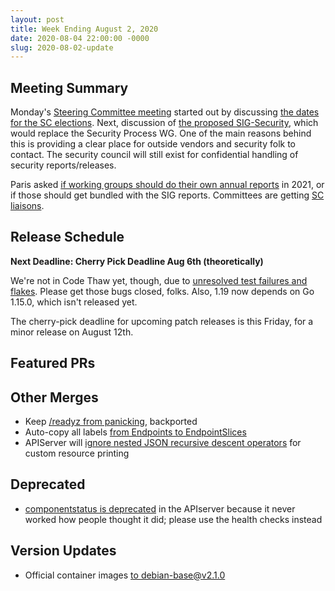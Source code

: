 ```yaml
---
layout: post
title: Week Ending August 2, 2020
date: 2020-08-04 22:00:00 -0000
slug: 2020-08-02-update
---
```


## Meeting Summary

Monday's [Steering Committee meeting](https://docs.google.com/document/d/1qazwMIHGeF3iUh5xMJIJ6PDr-S3bNkT8tNLRkSiOkOU/edit) started out by discussing [the dates for the SC elections](https://groups.google.com/a/kubernetes.io/g/steering/c/1lRWHGbExe8/m/jLdf6Nr5BwAJ). Next, discussion of [the proposed SIG-Security](https://github.com/kubernetes/community/pull/4962), which would replace the Security Process WG.  One of the main reasons behind this is providing a clear place for outside vendors and security folk to contact.  The security council will still exist for confidential handling of security reports/releases.

Paris asked [if working groups should do their own annual reports](https://github.com/kubernetes/steering/issues/172) in 2021, or if those should get bundled with the SIG reports.  Committees are getting [SC liaisons](https://github.com/kubernetes/steering/issues/170).

## Release Schedule

**Next Deadline: Cherry Pick Deadline Aug 6th (theoretically)**

We're not in Code Thaw yet, though, due to [unresolved test failures and flakes](https://github.com/kubernetes/kubernetes/issues?q=is%3Aissue+is%3Aopen+milestone%3Av1.19+label%3A%22priority%2Fcritical-urgent%22).  Please get those bugs closed, folks.  Also, 1.19 now depends on Go 1.15.0, which isn't released yet.

The cherry-pick deadline for upcoming patch releases is this Friday, for a minor release on August 12th.

## Featured PRs


## Other Merges

* Keep [/readyz from panicking](https://github.com/kubernetes/kubernetes/pull/93600), backported
* Auto-copy all labels [from Endpoints to EndpointSlices](https://github.com/kubernetes/kubernetes/pull/93442)
* APIServer will [ignore nested JSON recursive descent operators](https://github.com/kubernetes/kubernetes/pull/93408) for custom resource printing

## Deprecated

* [componentstatus is deprecated](https://github.com/kubernetes/kubernetes/pull/93570) in the APIserver because it never worked how people thought it did; please use the health checks instead

## Version Updates

* Official container images [to debian-base@v2.1.0](https://github.com/kubernetes/kubernetes/pull/93667)
